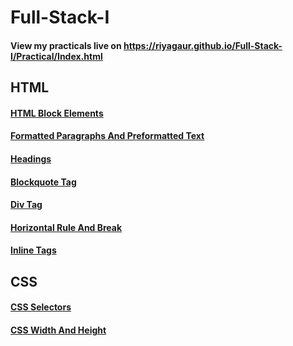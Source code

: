 # Full-Stack-I
<h4> View my practicals live on <a href="https://riyagaur.github.io/Full-Stack-I/Practical/Index.html" target="_blank">https://riyagaur.github.io/Full-Stack-I/Practical/Index.html</a></h4>

<h2>HTML</h2>
<h4><a href="https://riyagaur.github.io/Full-Stack-I/HTML/01_First%20Web%20Page.html" target="_blank">HTML Block Elements</a></h4>
<h4><a href="https://riyagaur.github.io/Full-Stack-I/HTML/02_Formatted%20Paragraph%20and%20Preformated%20Text.html" target="_blank">Formatted Paragraphs And Preformatted Text</a></h4>
<h4><a href="https://riyagaur.github.io/Full-Stack-I/HTML/03_Headings.html" target="_blank">Headings</a></h4>
<h4><a href="https://riyagaur.github.io/Full-Stack-I/HTML/04_Blockquote%20Tag.html" target="_blank">Blockquote Tag</a></h4>
<h4><a href="https://riyagaur.github.io/Full-Stack-I/HTML/05_Div%20Tag.html" target="_blank">Div Tag</a></h4>
<h4><a href="https://riyagaur.github.io/Full-Stack-I/HTML/06_Hr%20and%20Br.html" target="_blank">Horizontal Rule And Break</a></h4>
<h4><a href="https://riyagaur.github.io/Full-Stack-I/HTML/07_Inline%20Tags.html" target="_blank">Inline Tags</a></h4>

<h2>CSS</h2>

<h4><a href="https://riyagaur.github.io/Full-Stack-I/CSS/3_CSS%20Selectors.html" target="_blank">CSS Selectors</a></h4>

<h4><a href="https://riyagaur.github.io/Full-Stack-I/CSS/6_CSS Width and Height.html" target="_blank">CSS Width And Height</a></h4>

